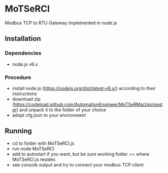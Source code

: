 # MoTSeRCl
Modbus TCP to RTU Gateway implemented in node.js

## Installation

### Dependencies
- node.js v6.x

### Procedure
- install node.js (https://nodejs.org/dist/latest-v6.x/) according to their instructions
- download zip (https://codeload.github.com/AutomationEngineer/MoTSeRMa/zip/master) and unpack it to the folder of your choice
- adopt cfg.json to your environment

## Running
- cd to folder with MoTSeRCl.js
- run node MoTSeRCl
- add to autostart if you want, but be sure working folder == where MoTSeRCl.js resides
- see console output and try to connect your modbus TCP client

